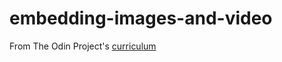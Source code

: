 # embedding-images-and-video
From The Odin Project's [curriculum](https://www.theodinproject.com/courses/html5-and-css3/lessons/embedding-images-and-video)
